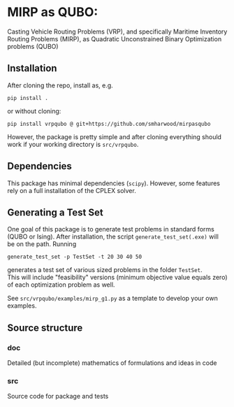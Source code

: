 # MIRP as QUBO:

Casting Vehicle Routing Problems (VRP), and specifically Maritime Inventory Routing Problems (MIRP), as Quadratic Unconstrained Binary Optimization problems (QUBO)

## Installation
After cloning the repo, install as, e.g.
```
pip install .
```
or without cloning:
```
pip install vrpqubo @ git+https://github.com/smharwood/mirpasqubo
```
However, the package is pretty simple and after cloning everything should work if your working directory is `src/vrpqubo`.

## Dependencies
This package has minimal dependencies (`scipy`).
However, some features rely on a full installation of the CPLEX solver.

## Generating a Test Set
One goal of this package is to generate test problems in standard forms (QUBO or Ising).
After installation, the script `generate_test_set(.exe)` will be on the path.
Running
```
generate_test_set -p TestSet -t 20 30 40 50
```
generates a test set of various sized problems in the folder `TestSet`.  
This will include "feasibility" versions (minimum objective value equals zero) of each optimization problem as well.

See `src/vrpqubo/examples/mirp_g1.py` as a template to develop your own examples.

## Source structure
### doc
Detailed (but incomplete) mathematics of formulations and ideas in code

### src
Source code for package and tests